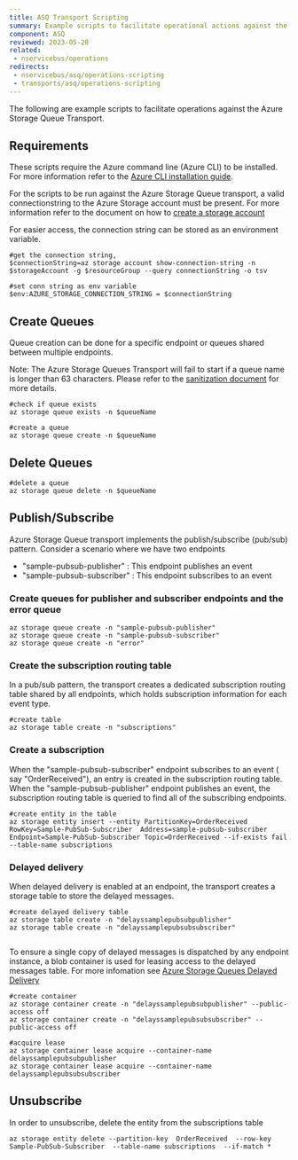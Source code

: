```yaml
---
title: ASQ Transport Scripting
summary: Example scripts to facilitate operational actions against the Azure Storage Queue Transport.
component: ASQ
reviewed: 2023-05-28
related:
 - nservicebus/operations
redirects:
 - nservicebus/asq/operations-scripting
 - transports/asq/operations-scripting
---
```


The following are example scripts to facilitate operations against the Azure Storage Queue Transport.

## Requirements

These scripts require the Azure command line (Azure CLI) to be installed. For more information refer to the [Azure CLI installation guide](https://learn.microsoft.com/en-us/cli/azure/install-azure-cli).

For the scripts to be run against the Azure Storage Queue transport, a  valid connectionstring to the Azure Storage account must be present. For more information refer to the document on how to [create a storage account](https://learn.microsoft.com/en-us/azure/storage/common/storage-account-create?tabs=azure-portal) 

For easier access, the connection string can be stored as an environment variable.

```
#get the connection string, 
$connectionString=az storage account show-connection-string -n $storageAccount -g $resourceGroup --query connectionString -o tsv

#set conn string as env variable
$env:AZURE_STORAGE_CONNECTION_STRING = $connectionString
```

## Create Queues

Queue creation can be done for a specific endpoint or queues shared between multiple endpoints.

Note: The Azure Storage Queues Transport will fail to start if a queue name is longer than 63 characters. Please refer to the [sanitization document](https://docs.particular.net/transports/azure-storage-queues/sanitization) for more details.

```
#check if queue exists
az storage queue exists -n $queueName

#create a queue
az storage queue create -n $queueName
```

## Delete Queues

```
#delete a queue
az storage queue delete -n $queueName
```

## Publish/Subscribe
Azure Storage Queue transport implements the publish/subscribe (pub/sub) pattern. Consider a scenario where we have two endpoints 
 - "sample-pubsub-publisher" : This endpoint publishes an event
 - "sample-pubsub-subscriber" : This endpoint subscribes to an event 



### Create queues for publisher and subscriber endpoints and the error queue
```
az storage queue create -n "sample-pubsub-publisher"
az storage queue create -n "sample-pubsub-subscriber"
az storage queue create -n "error"
```

### Create the subscription routing table
In a pub/sub pattern, the transport creates a dedicated subscription routing table shared by all endpoints, which holds subscription information for each event type.

```
#create table
az storage table create -n "subscriptions"
```

### Create a subscription
When the "sample-pubsub-subscriber" endpoint subscribes to an event ( say "OrderReceived"), an entry is created in the subscription routing table.
When the "sample-pubsub-publisher"  endpoint publishes an event, the subscription routing table is queried to find all of the subscribing endpoints.

```
#create entity in the table
az storage entity insert --entity PartitionKey=OrderReceived RowKey=Sample-PubSub-Subscriber  Address=sample-pubsub-subscriber Endpoint=Sample-PubSub-Subscriber Topic=OrderReceived --if-exists fail --table-name subscriptions
```

### Delayed delivery
When delayed delivery is enabled at an endpoint, the transport creates a storage table to store the delayed messages. 
```
#create delayed delivery table
az storage table create -n "delayssamplepubsubpublisher" 
az storage table create -n "delayssamplepubsubsubscriber" 


```
To ensure a single copy of delayed messages is dispatched by any endpoint instance, a blob container is used for leasing access to the delayed messages table.
For more infomation see [Azure Storage Queues Delayed Delivery](https://docs.particular.net/transports/azure-storage-queues/delayed-delivery)

```
#create container
az storage container create -n "delayssamplepubsubpublisher" --public-access off
az storage container create -n "delayssamplepubsubsubscriber" --public-access off

#acquire lease
az storage container lease acquire --container-name delayssamplepubsubpublisher
az storage container lease acquire --container-name delayssamplepubsubsubscriber

```
## Unsubscribe

In order to unsubscribe, delete the entity from the subscriptions table

```
az storage entity delete --partition-key  OrderReceived  --row-key  Sample-PubSub-Subscriber  --table-name subscriptions  --if-match *
```